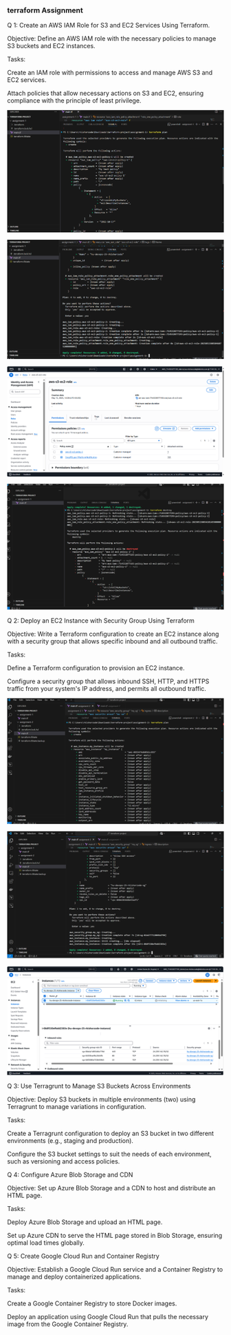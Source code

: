 ### terraform Assignment

Q 1: Create an AWS IAM Role for S3 and EC2 Services Using Terraform. 

Objective: Define an AWS IAM role with the necessary policies to manage S3 buckets and EC2 instances. 

Tasks: 

Create an IAM role with permissions to access and manage AWS S3 and EC2 services. 

Attach policies that allow necessary actions on S3 and EC2, ensuring compliance with the principle of least privilege. 

![alt text](image.png)

![alt text](image-1.png)

![alt text](image-2.png)

![alt text](image-3.png)

Q 2: Deploy an EC2 Instance with Security Group Using Terraform 

Objective: Write a Terraform configuration to create an EC2 instance along with a security group that allows specific inbound and all outbound traffic. 

Tasks: 

Define a Terraform configuration to provision an EC2 instance. 

Configure a security group that allows inbound SSH, HTTP, and HTTPS traffic from your system's IP address, and permits all outbound traffic. 

![alt text](image-4.png)

![alt text](image-5.png)

![alt text](image-6.png)


Q 3: Use Terragrunt to Manage S3 Buckets Across Environments 

Objective: Deploy S3 buckets in multiple environments (two) using Terragrunt to manage variations in configuration. 

Tasks: 

Create a Terragrunt configuration to deploy an S3 bucket in two different environments (e.g., staging and production). 

Configure the S3 bucket settings to suit the needs of each environment, such as versioning and access policies. 



Q 4: Configure Azure Blob Storage and CDN 

Objective: Set up Azure Blob Storage and a CDN to host and distribute an HTML page. 

Tasks: 

Deploy Azure Blob Storage and upload an HTML page. 

Set up Azure CDN to serve the HTML page stored in Blob Storage, ensuring optimal load times globally. 



Q 5: Create Google Cloud Run and Container Registry 

Objective: Establish a Google Cloud Run service and a Container Registry to manage and deploy containerized applications. 

Tasks: 

Create a Google Container Registry to store Docker images. 

Deploy an application using Google Cloud Run that pulls the necessary image from the Google Container Registry. 

 
